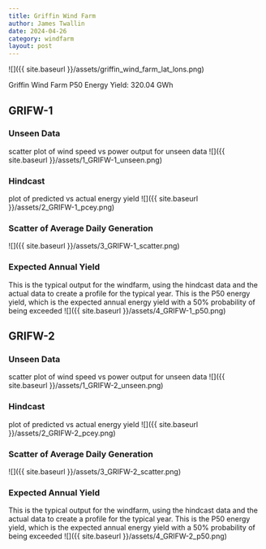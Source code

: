 ```yaml
---
title: Griffin Wind Farm
author: James Twallin
date: 2024-04-26
category: windfarm
layout: post
---
```

![]({{ site.baseurl }}/assets/griffin_wind_farm_lat_lons.png)

Griffin Wind Farm P50 Energy Yield: 320.04 GWh

GRIFW-1
-------------
### Unseen Data 
scatter plot of wind speed vs power output for unseen data
![]({{ site.baseurl }}/assets/1_GRIFW-1_unseen.png)
### Hindcast 
plot of predicted vs actual energy yield
![]({{ site.baseurl }}/assets/2_GRIFW-1_pcey.png)
### Scatter of Average Daily Generation 

![]({{ site.baseurl }}/assets/3_GRIFW-1_scatter.png)
### Expected Annual Yield 
This is the typical output for the windfarm, using the hindcast data and the actual data to create a profile for the typical year. This is the P50 energy yield, which is the expected annual energy yield with a 50% probability of being exceeded
![]({{ site.baseurl }}/assets/4_GRIFW-1_p50.png)

GRIFW-2
-------------
### Unseen Data 
scatter plot of wind speed vs power output for unseen data
![]({{ site.baseurl }}/assets/1_GRIFW-2_unseen.png)
### Hindcast 
plot of predicted vs actual energy yield
![]({{ site.baseurl }}/assets/2_GRIFW-2_pcey.png)
### Scatter of Average Daily Generation 

![]({{ site.baseurl }}/assets/3_GRIFW-2_scatter.png)
### Expected Annual Yield 
This is the typical output for the windfarm, using the hindcast data and the actual data to create a profile for the typical year. This is the P50 energy yield, which is the expected annual energy yield with a 50% probability of being exceeded
![]({{ site.baseurl }}/assets/4_GRIFW-2_p50.png)

